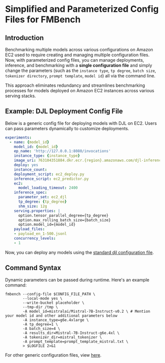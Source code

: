 # Simplified and Parameterized Config Files for FMBench

## Introduction

Benchmarking multiple models across various configurations on Amazon EC2 used to require creating and managing multiple configuration files. Now, with parameterized config files, you can manage deployments, inference, and benchmarking with a **single configuration file** and simply change the parameters (such as the `instance type`, `tp degree`, `batch size`, `tokenizer directory`, `prompt template`, `model id`) all via the command line.

This approach eliminates redundancy and streamlines benchmarking processes for models deployed on Amazon EC2 instances across various serving stacks.

## Example: DJL Deployment Config File

Below is a generic config file for deploying models with DJL on EC2. Users can pass parameters dynamically to customize deployments.

```yaml
experiments:
  - name: {model_id}
    model_id: {model_id}
    ep_name: 'http://127.0.0.1:8080/invocations'
    instance_type: {instance_type}
    image_uri: 763104351884.dkr.ecr.{region}.amazonaws.com/djl-inference:0.29.0-lmi11.0.0-cu124
    deploy: yes
    instance_count: 
    deployment_script: ec2_deploy.py
    inference_script: ec2_predictor.py
    ec2:
      model_loading_timeout: 2400
    inference_spec:
      parameter_set: ec2_djl
      tp_degree: {tp_degree}
      shm_size: 12g
    serving.properties: |
      option.tensor_parallel_degree={tp_degree}
      option.max_rolling_batch_size={batch_size}
      option.model_id={model_id}
    payload_files:
    - payload_en_1-500.jsonl
    concurrency_levels:
    - 1
```

Now, you can deploy any models using the [standard djl configuration file](https://github.com/aws-samples/foundation-model-benchmarking-tool/blob/main/src/fmbench/configs/generic/ec2/djl.yml). 

## Command Syntax

Dynamic parameters can be passed during runtime. Here's an example command:

```{bash}
fmbench --config-file $CONFIG_FILE_PATH \
        --local-mode yes \
        --write-bucket placeholder \
        --tmp-dir /tmp \
        -A model_id=mistralai/Mistral-7B-Instruct-v0.2 \ # Mention your model id and other additional parameters below
        -A instance_type=g6e.4xlarge \ 
        -A tp_degree=1 \
        -A batch_size=4 \
        -A results_dir=Mistral-7B-Instruct-g6e.4xl \
        -A tokenizer_dir=mistral_tokenizer \
        -A prompt_template=prompt_template_mistral.txt \
        > $LOGFILE 2>&1
```

For other generic configuration files, view [here](https://github.com/aws-samples/foundation-model-benchmarking-tool/tree/main/src/fmbench/configs/generic).

